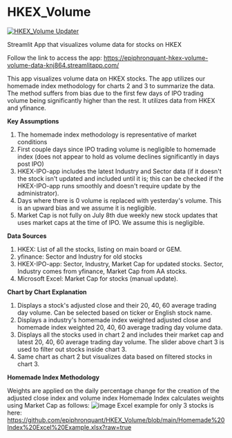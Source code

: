 # HKEX_Volume
[![HKEX_Volume Updater](https://github.com/epiphronquant/HKEX_Volume/actions/workflows/main.yml/badge.svg)](https://github.com/epiphronquant/HKEX_Volume/actions/workflows/main.yml)

Streamlit App that visualizes volume data for stocks on HKEX

Follow the link to access the app: https://epiphronquant-hkex-volume-volume-data-knj864.streamlitapp.com/

This app visualizes volume data on HKEX stocks. The app utilizes our homemade index methodology for charts 2 and 3 to summarize the data. The method suffers from bias due to the first few days of IPO trading volume being significantly higher than the rest. It utilizes data from HKEX and yfinance.

**Key Assumptions**
1. The homemade index methodology is representative of market conditions
2. First couple days since IPO trading volume is negligible to homemade index (does not appear to hold as volume declines significantly in days post IPO)
3. HKEX-IPO-app includes the latest Industry and Sector data (if it doesn't the stock isn't updated and included until it is; this can be checked if the HKEX-IPO-app runs smoothly and doesn't require update by the administrator).
4. Days where there is 0 volume is replaced with yesterday's volume. This is an upward bias and we assume it is negligible.
5. Market Cap is not fully on July 8th due weekly new stock updates that uses market caps at the time of IPO. We assume this is negligible. 

**Data Sources**
1. HKEX: List of all the stocks, listing on main board or GEM. 
2. yfinance: Sector and Industry for old stocks
3. HKEX-IPO-app: Sector, Industry, Market Cap for updated stocks. Sector, Industry comes from yfinance, Market Cap from AA stocks.
4. Microsoft Excel: Market Cap for stocks (manual update).

**Chart by Chart Explanation**
1. Displays a stock's adjusted close and their 20, 40, 60 average trading day volume. Can be selected based on ticker or English stock name.
2. Displays a industry's homemade index weighted adjusted close and homemade index weighted 20, 40, 60 average trading day volume data. 
3. Displays all the stocks used in chart 2 and includes their market cap and latest 20, 40, 60 average trading day volume. The slider above chart 3 is used to filter out stocks inside chart 3. 
4. Same chart as chart 2 but visualizes data based on filtered stocks in chart 3.

**Homemade Index Methodology**

Weights are applied on the daily percentage change for the creation of the adjusted close index and volume index
Homemade Index calculates weights using Market Cap as follows:
![image](https://user-images.githubusercontent.com/91112822/180348879-d96a6752-4049-40e5-bb3d-55d0c9f5d05b.png)
Excel example for only 3 stocks is here: https://github.com/epiphronquant/HKEX_Volume/blob/main/Homemade%20Index%20Excel%20Example.xlsx?raw=true

